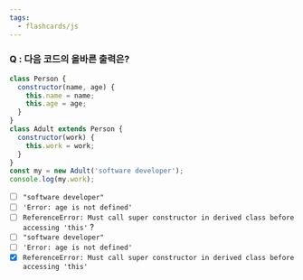 ```yaml
---
tags:
  - flashcards/js
---
```

### Q : 다음 코드의 올바른 출력은?
```js
class Person {
  constructor(name, age) {
    this.name = name;
    this.age = age;
  }
}
class Adult extends Person {
  constructor(work) {
    this.work = work;
  }
}
const my = new Adult('software developer');
console.log(my.work);
```
- [ ] `"software developer"`
- [ ] `'Error: age is not defined'`
- [ ] `ReferenceError: Must call super constructor in derived class before accessing 'this'`
?
- [ ] `"software developer"`
- [ ] `'Error: age is not defined'`
- [x] `ReferenceError: Must call super constructor in derived class before accessing 'this'`
